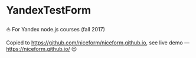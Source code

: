 # YandexTestForm
:sailboat: For Yandex node.js courses (fall 2017)

Copied to https://github.com/niceform/niceform.github.io, see live demo — https://niceform.github.io/ :wink:
